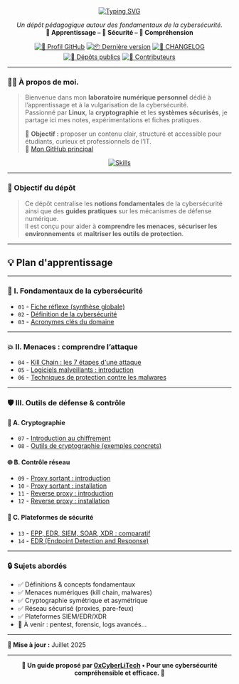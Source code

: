 <div align="center">

  <a href="https://github.com/0xCyberLiTech">
    <img src="https://readme-typing-svg.herokuapp.com?font=Fira+Code&size=32&pause=1000&color=D14A4A&center=true&vCenter=true&width=650&lines=CYBERSÉCURITÉ;Fondamentaux+%26+Bonnes+Pratiques;Apprendre+•+Comprendre+•+Sécuriser" alt="Typing SVG" />
  </a>

  <p align="center">
    <em>Un dépôt pédagogique autour des fondamentaux de la cybersécurité.</em><br>
    <strong>📘 Apprentissage – 🔐 Sécurité – 🧠 Compréhension</strong>
  </p>

  [![🔗 Profil GitHub](https://img.shields.io/badge/Profil-GitHub-181717?logo=github&style=flat-square)](https://github.com/0xCyberLiTech)
  [![📦 Dernière version](https://img.shields.io/github/v/release/0xCyberLiTech/Cybersecurite?label=version&style=flat-square)](https://github.com/0xCyberLiTech/Cybersecurite/releases/latest)
  [![📄 CHANGELOG](https://img.shields.io/badge/📄%20Changelog-Cybersecurite-blue?style=flat-square)](https://github.com/0xCyberLiTech/Cybersecurite/blob/main/CHANGELOG.md)
  [![📂 Dépôts publics](https://img.shields.io/badge/Dépôts-publics-blue?style=flat-square)](https://github.com/0xCyberLiTech?tab=repositories)
  [![👥 Contributeurs](https://img.shields.io/badge/👥%20Contributeurs-cliquez%20ici-007ec6?style=flat-square)](https://github.com/0xCyberLiTech/Cybersecurite/graphs/contributors)

</div>

---

### 👨‍💻 **À propos de moi.**

> Bienvenue dans mon **laboratoire numérique personnel** dédié à l’apprentissage et à la vulgarisation de la cybersécurité.  
> Passionné par **Linux**, la **cryptographie** et les **systèmes sécurisés**, je partage ici mes notes, expérimentations et fiches pratiques.  
>  
> 🎯 **Objectif :** proposer un contenu clair, structuré et accessible pour étudiants, curieux et professionnels de l’IT.  
> 🔗 [Mon GitHub principal](https://github.com/0xCyberLiTech)

<p align="center">
  <a href="https://skillicons.dev">
    <img src="https://skillicons.dev/icons?i=linux,debian,bash,docker,nginx,git,vim" alt="Skills" />
  </a>
</p>

---

### 🎯 Objectif du dépôt

> Ce dépôt centralise les **notions fondamentales** de la cybersécurité ainsi que des **guides pratiques** sur les mécanismes de défense numérique.  
> Il est conçu pour aider à **comprendre les menaces**, **sécuriser les environnements** et **maîtriser les outils de protection**.

---

## 💡 Plan d'apprentissage

---

### 🧠 I. Fondamentaux de la cybersécurité

- `01` - [Fiche réflexe (synthèse globale)](CYBERSECURITE-01-FICHE-REFLEX.md)
- `02` - [Définition de la cybersécurité](CYBERSECURITE-02-definition.md)
- `03` - [Acronymes clés du domaine](CYBERSECURITE-03-ACRONYMES.md)

---

### 💥 II. Menaces : comprendre l’attaque

- `04` - [Kill Chain : les 7 étapes d'une attaque](CYBERSECURITE-04-KILL-CHAIN.md)
- `05` - [Logiciels malveillants : introduction](CYBERSECURITE-05-LOGICIELS-MALVEILLANTS-introduction.md)
- `06` - [Techniques de protection contre les malwares](CYBERSECURITE-06-LOGICIELS-MALVEILLANTS-techniques_de_protection.md)

---

### 🛡️ III. Outils de défense & contrôle

#### 🔐 A. Cryptographie

- `07` - [Introduction au chiffrement](CYBERSECURITE-07-CRYPTOGRAPHIE-introduction.md)
- `08` - [Outils de cryptographie (exemples concrets)](CYBERSECURITE-08-CRYPTOGRAPHIE-OUTILS-Mise-en-pratique-avec-des-outils-concrets.md)

#### 🌐 B. Contrôle réseau

- `09` - [Proxy sortant : introduction](CYBERSECURITE-9-PROXY-INTRODUCTION-Le-rôle-du-proxy-sortant.md)
- `10` - [Proxy sortant : installation](CYBERSECURITE-10-PROXY-INSTALLATION-Mise-en-œuvre-pratique.md)
- `11` - [Reverse proxy : introduction](CYBERSECURITE-11-REVERSE-PROXY-INTRODUCTION-Le-rôle-du-proxy-entrant.md)
- `12` - [Reverse proxy : installation](CYBERSECURITE-12-REVERSE-PROXY-INSTALLATION-Mise-en-œuvre-pratique.md)

#### 🧩 C. Plateformes de sécurité

- `13` - [EPP, EDR, SIEM, SOAR, XDR : comparatif](CYBERSECURITE-13-EPP-EDR-SIEM-SOAR-et-XDR-comprendre-la-différence-entre-ces-acronymes.md)
- `14` - [EDR (Endpoint Detection and Response)](CYBERSECURITE-14-EDR.md)

---

### 🔒 Sujets abordés

- ✅ Définitions & concepts fondamentaux
- ✅ Menaces numériques (kill chain, malwares)
- ✅ Cryptographie symétrique et asymétrique
- ✅ Réseau sécurisé (proxies, pare-feux)
- ✅ Plateformes SIEM/EDR/XDR
- 🚧 À venir : pentest, forensic, logs avancés...

---

**📅 Mise à jour :** Juillet 2025

---

<p align="center">
  <b>🔐 Un guide proposé par <a href="https://github.com/0xCyberLiTech">0xCyberLiTech</a> • Pour une cybersécurité compréhensible et efficace. 🔐</b>
</p>
